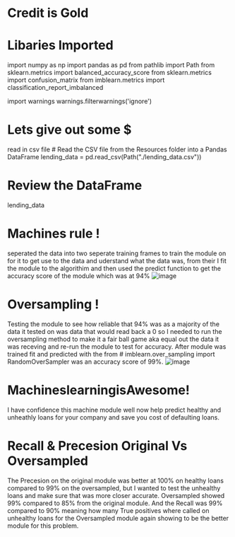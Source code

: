 # Credit is Gold

# Libaries Imported
import numpy as np
import pandas as pd
from pathlib import Path
from sklearn.metrics import balanced_accuracy_score
from sklearn.metrics import confusion_matrix
from imblearn.metrics import classification_report_imbalanced

import warnings
warnings.filterwarnings('ignore')

# Lets give out some $
read in csv file # Read the CSV file from the Resources folder into a Pandas DataFrame
lending_data = pd.read_csv(Path("./lending_data.csv"))

# Review the DataFrame
lending_data

# Machines rule !
seperated the data into two seperate training frames to train the module on for it 
to get use to the data and uderstand what the data was, from their I fit the module
to the algorithim and then used the predict function to get the accuracy score of the module
which was at 94%
![image](https://user-images.githubusercontent.com/106267420/186948655-06c82ba8-a6be-44fe-9c33-72bb96bafe7a.png)


# Oversampling !
Testing the module to see how reliable that 94% was as a majority of the data it tested on was
data that would read back a 0 so I needed to run the oversampling method to make it a fair ball
game aka equal out the data it was receving and re-run the module to test for accuracy. After
module was trained fit and predicted with the from # imblearn.over_sampling import RandomOverSampler
was an accuracy score of 99%.
![image](https://user-images.githubusercontent.com/106267420/186947977-1c09ae6f-d5f7-4911-9a5d-aaf82acc9b53.png)

# MachineslearningisAwesome!
I have confidence this machine module well now help predict healthy and unheathly 
loans for your company and save you cost of defaulting loans. 


# Recall & Precesion Original Vs Oversampled
The Precesion on the original module was better at 100% on healthy loans  compared to 99% on the oversampled, but I wanted
to test the unhealthy loans and make sure that was more closer accurate. Oversampled showed 99% compared to 85% from the original 
module. And the Recall was 99% compared to 90% meaning how many True positives where called on unhealthy loans for the Oversampled
module again showing to be the better module for this problem.

